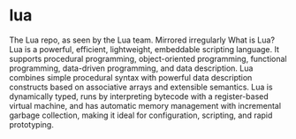 # lua
The Lua repo, as seen by the Lua team. Mirrored irregularly 
What is Lua?
    Lua is a powerful, efficient, lightweight, embeddable scripting language. It supports procedural programming, 
object-oriented programming, functional programming, data-driven programming, and data description.
    Lua combines simple procedural syntax with powerful data description constructs based on associative arrays and 
extensible semantics. Lua is dynamically typed, runs by interpreting bytecode with a register-based virtual machine, 
and has automatic memory management with incremental garbage collection, making it ideal for configuration, scripting, 
and rapid prototyping.
